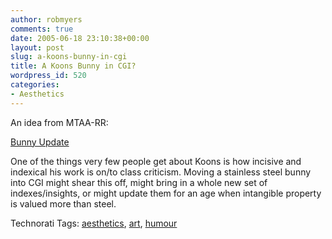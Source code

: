 ```yaml
---
author: robmyers
comments: true
date: 2005-06-18 23:10:38+00:00
layout: post
slug: a-koons-bunny-in-cgi
title: A Koons Bunny in CGI?
wordpress_id: 520
categories:
- Aesthetics
---
```


  
An idea from MTAA-RR:  


  
[Bunny Update](http://www.mteww.com/mtaaRR/news/mriver/aiotd_jeffkoons_update.html)  


  
One of the things very few people get about Koons is how incisive and indexical his work is on/to class criticism. Moving a stainless steel bunny into CGI might shear this off, might bring in a whole new set of indexes/insights, or might update them for an age when intangible property is valued more than steel.  


  


Technorati Tags: [aesthetics](http://technorati.com/tag/aesthetics), [art](http://technorati.com/tag/art), [humour](http://technorati.com/tag/humour)

  



